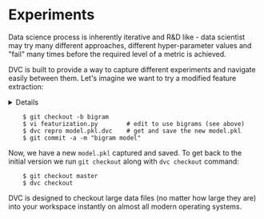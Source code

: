 # Experiments

Data science process is inherently iterative and R&D like - data scientist may
try many different approaches, different hyper-parameter values and "fail" many
times before the required level of a metric is achieved.

DVC is built to provide a way to capture different experiments and navigate
easily between them. Let's imagine we want to try a modified feature extraction:

<details>

### Expand to see code modifications

Edit `featurization.py` to enable bigrams and increase number of features. Find
and change the `CountVectorizer` arguments, specify `ngram_range` and increase
number of features:

```python
    bag_of_words = CountVectorizer(stop_words='english',
                                   max_features=6000,
                                   ngram_range=(1, 2))
```
</details>


```dvc
    $ git checkout -b bigram
    $ vi featurization.py        # edit to use bigrams (see above)
    $ dvc repro model.pkl.dvc    # get and save the new model.pkl
    $ git commit -a -m "bigram model"
```

Now, we have a new `model.pkl` captured and saved. To get back to the initial
version we run `git checkout` along with `dvc checkout` command:

```
    $ git checkout master
    $ dvc checkout
```

DVC is designed to checkout large data files (no matter how large they are) into
your workspace instantly on almost all modern operating systems.
